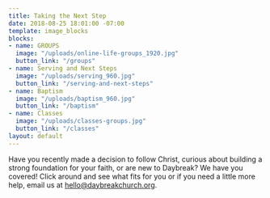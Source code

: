 ```yaml
---
title: Taking the Next Step
date: 2018-08-25 18:01:00 -07:00
template: image_blocks
blocks:
- name: GROUPS
  image: "/uploads/online-life-groups_1920.jpg"
  button_link: "/groups"
- name: Serving and Next Steps
  image: "/uploads/serving_960.jpg"
  button_link: "/serving-and-next-steps"
- name: Baptism
  image: "/uploads/baptism_960.jpg"
  button_link: "/baptism"
- name: Classes
  image: "/uploads/classes-groups.jpg"
  button_link: "/classes"
layout: default
---
```


Have you recently made a decision to follow Christ, curious about building a strong foundation for your faith, or are new to Daybreak? We have you covered! Click around and see what fits for you or if you need a little more help, email us at [hello@daybreakchurch.org](mailto:hello@daybreakchurch.org).
